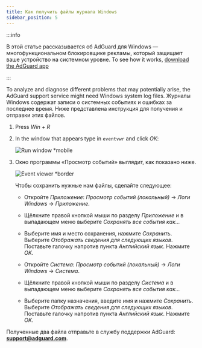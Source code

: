 ```yaml
---
title: Как получить файлы журнала Windows
sidebar_position: 5
---
```


:::info

В этой статье рассказывается об AdGuard для Windows — многофункциональном блокировщике рекламы, который защищает ваше устройство на системном уровне. To see how it works, [download the AdGuard app](https://agrd.io/download-kb-adblock)

:::

To analyze and diagnose different problems that may potentially arise, the AdGuard support service might need Windows system log files. Журналы Windows содержат записи о системных событиях и ошибках за последнее время. Ниже представлена инструкция для получения и отправки этих файлов.

1. Press *Win + R*

1. In the window that appears type in `eventvwr` and click *OK*:

    ![Run window *mobile](https://cdn.adtidy.org/public/Adguard/kb/newscreenshots/En/eng_event_logs_1.png)

1. Окно программы «Просмотр событий» выглядит, как показано ниже.

    ![Event viewer *border](https://cdn.adtidy.org/public/Adguard/kb/newscreenshots/En/eng_event_logs_2.png)

    Чтобы сохранить нужные нам файлы, сделайте следующее:

    - Откройте *Приложение*: *Просмотр событий (локальный)* → *Логи Windows* → *Приложение*.

    - Щёлкните правой кнопкой мыши по разделу *Приложение* и в выпадающем меню выберите *Сохранять все события как...*

    - Выберите имя и место сохранения, нажмите *Сохранить*. Выберите *Отображать сведения для следующих языков*. Поставьте галочку напротив пункта *Английский язык*. Нажмите *OK*.

    - Откройте *Система*: *Просмотр событий (локальный)* → *Логи Windows* → *Система*.

    - Щёлкните правой кнопкой мыши по разделу *Система* и в выпадающем меню выберите *Сохранять все события как...*

    - Выберите папку назначения, введите имя и нажмите *Сохранить*. Выберите *Отображать сведения для следующих языков*. Поставьте галочку напротив пункта *Английский язык*. Нажмите *OK*.

Полученные два файла отправьте в службу поддержки AdGuard: **support@adguard.com**.
